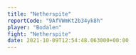 ```yaml
---
title: "Netherspite"
reportCode: "9AfVWmKt2b34yk8h"
player: "Bodalen"
fight: "Netherspite"
date: 2021-10-09T12:54:48.063000+00:00
---
```

